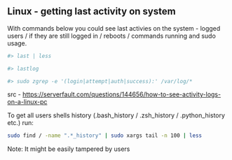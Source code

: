 ## Linux - getting last activity on system

With commands below you could see last activies on the system - logged users / if they are still logged in / reboots / commands running and sudo usage.

```bash
#> last | less
```
```bash
#> lastlog
```

```bash
#> sudo zgrep -e '(login|attempt|auth|success):' /var/log/*
```
src - https://serverfault.com/questions/144656/how-to-see-activity-logs-on-a-linux-pc

To get all users shells history (.bash_history / .zsh_history / .python_history etc.) run:
```bash
sudo find / -name ".*_history" | sudo xargs tail -n 100 | less
```
Note: It might be easily tampered by users
